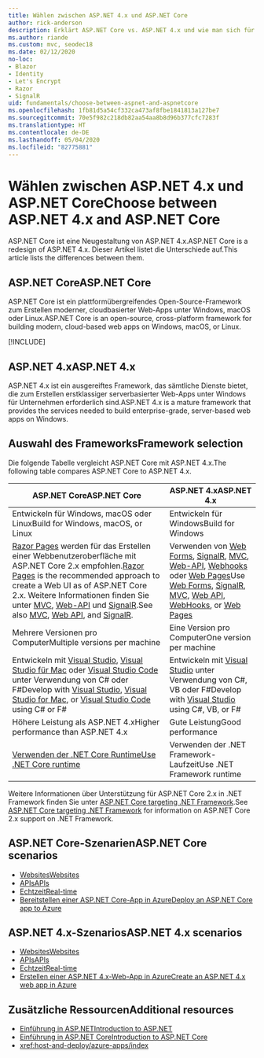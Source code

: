 ```yaml
---
title: Wählen zwischen ASP.NET 4.x und ASP.NET Core
author: rick-anderson
description: Erklärt ASP.NET Core vs. ASP.NET 4.x und wie man sich für eines von beiden entscheidet.
ms.author: riande
ms.custom: mvc, seodec18
ms.date: 02/12/2020
no-loc:
- Blazor
- Identity
- Let's Encrypt
- Razor
- SignalR
uid: fundamentals/choose-between-aspnet-and-aspnetcore
ms.openlocfilehash: 1fb81d5a54cf332ca473af8fbe1841813a127be7
ms.sourcegitcommit: 70e5f982c218db82aa54aa8b8d96b377cfc7283f
ms.translationtype: HT
ms.contentlocale: de-DE
ms.lasthandoff: 05/04/2020
ms.locfileid: "82775881"
---
```

# <a name="choose-between-aspnet-4x-and-aspnet-core"></a><span data-ttu-id="4fa4a-103">Wählen zwischen ASP.NET 4.x und ASP.NET Core</span><span class="sxs-lookup"><span data-stu-id="4fa4a-103">Choose between ASP.NET 4.x and ASP.NET Core</span></span>

<span data-ttu-id="4fa4a-104">ASP.NET Core ist eine Neugestaltung von ASP.NET 4.x.</span><span class="sxs-lookup"><span data-stu-id="4fa4a-104">ASP.NET Core is a redesign of ASP.NET 4.x.</span></span> <span data-ttu-id="4fa4a-105">Dieser Artikel listet die Unterschiede auf.</span><span class="sxs-lookup"><span data-stu-id="4fa4a-105">This article lists the differences between them.</span></span>

## <a name="aspnet-core"></a><span data-ttu-id="4fa4a-106">ASP.NET Core</span><span class="sxs-lookup"><span data-stu-id="4fa4a-106">ASP.NET Core</span></span>

<span data-ttu-id="4fa4a-107">ASP.NET Core ist ein plattformübergreifendes Open-Source-Framework zum Erstellen moderner, cloudbasierter Web-Apps unter Windows, macOS oder Linux.</span><span class="sxs-lookup"><span data-stu-id="4fa4a-107">ASP.NET Core is an open-source, cross-platform framework for building modern, cloud-based web apps on Windows, macOS, or Linux.</span></span>

[!INCLUDE[](~/includes/benefits.md)]

## <a name="aspnet-4x"></a><span data-ttu-id="4fa4a-108">ASP.NET 4.x</span><span class="sxs-lookup"><span data-stu-id="4fa4a-108">ASP.NET 4.x</span></span>

<span data-ttu-id="4fa4a-109">ASP.NET 4.x ist ein ausgereiftes Framework, das sämtliche Dienste bietet, die zum Erstellen erstklassiger serverbasierter Web-Apps unter Windows für Unternehmen erforderlich sind.</span><span class="sxs-lookup"><span data-stu-id="4fa4a-109">ASP.NET 4.x is a mature framework that provides the services needed to build enterprise-grade, server-based web apps on Windows.</span></span>

## <a name="framework-selection"></a><span data-ttu-id="4fa4a-110">Auswahl des Frameworks</span><span class="sxs-lookup"><span data-stu-id="4fa4a-110">Framework selection</span></span>

<span data-ttu-id="4fa4a-111">Die folgende Tabelle vergleicht ASP.NET Core mit ASP.NET 4.x.</span><span class="sxs-lookup"><span data-stu-id="4fa4a-111">The following table compares ASP.NET Core to ASP.NET 4.x.</span></span>

| <span data-ttu-id="4fa4a-112">ASP.NET Core</span><span class="sxs-lookup"><span data-stu-id="4fa4a-112">ASP.NET Core</span></span> | <span data-ttu-id="4fa4a-113">ASP.NET 4.x</span><span class="sxs-lookup"><span data-stu-id="4fa4a-113">ASP.NET 4.x</span></span> |
|---|---|
|<span data-ttu-id="4fa4a-114">Entwickeln für Windows, macOS oder Linux</span><span class="sxs-lookup"><span data-stu-id="4fa4a-114">Build for Windows, macOS, or Linux</span></span>|<span data-ttu-id="4fa4a-115">Entwickeln für Windows</span><span class="sxs-lookup"><span data-stu-id="4fa4a-115">Build for Windows</span></span>|
|<span data-ttu-id="4fa4a-116">[Razor Pages](xref:razor-pages/index) werden für das Erstellen einer Webbenutzeroberfläche mit ASP.NET Core 2.x empfohlen.</span><span class="sxs-lookup"><span data-stu-id="4fa4a-116">[Razor Pages](xref:razor-pages/index) is the recommended approach to create a Web UI as of ASP.NET Core 2.x.</span></span> <span data-ttu-id="4fa4a-117">Weitere Informationen finden Sie unter [MVC](xref:mvc/overview), [Web-API](xref:tutorials/first-web-api) und [SignalR](xref:signalr/introduction).</span><span class="sxs-lookup"><span data-stu-id="4fa4a-117">See also [MVC](xref:mvc/overview), [Web API](xref:tutorials/first-web-api), and [SignalR](xref:signalr/introduction).</span></span>|<span data-ttu-id="4fa4a-118">Verwenden von [Web Forms](/aspnet/web-forms), [SignalR](/aspnet/signalr), [MVC](/aspnet/mvc), [Web-API](/aspnet/web-api/), [Webhooks](/aspnet/webhooks/) oder [Web Pages](/aspnet/web-pages)</span><span class="sxs-lookup"><span data-stu-id="4fa4a-118">Use [Web Forms](/aspnet/web-forms), [SignalR](/aspnet/signalr), [MVC](/aspnet/mvc), [Web API](/aspnet/web-api/), [WebHooks](/aspnet/webhooks/), or [Web Pages](/aspnet/web-pages)</span></span>|
|<span data-ttu-id="4fa4a-119">Mehrere Versionen pro Computer</span><span class="sxs-lookup"><span data-stu-id="4fa4a-119">Multiple versions per machine</span></span>|<span data-ttu-id="4fa4a-120">Eine Version pro Computer</span><span class="sxs-lookup"><span data-stu-id="4fa4a-120">One version per machine</span></span>|
|<span data-ttu-id="4fa4a-121">Entwickeln mit [Visual Studio](https://visualstudio.microsoft.com/vs/), [Visual Studio für Mac](https://visualstudio.microsoft.com/vs/mac/) oder [Visual Studio Code](https://code.visualstudio.com/) unter Verwendung von C# oder F#</span><span class="sxs-lookup"><span data-stu-id="4fa4a-121">Develop with [Visual Studio](https://visualstudio.microsoft.com/vs/), [Visual Studio for Mac](https://visualstudio.microsoft.com/vs/mac/), or [Visual Studio Code](https://code.visualstudio.com/) using C# or F#</span></span>|<span data-ttu-id="4fa4a-122">Entwickeln mit [Visual Studio](https://visualstudio.microsoft.com/vs/) unter Verwendung von C#, VB oder F#</span><span class="sxs-lookup"><span data-stu-id="4fa4a-122">Develop with [Visual Studio](https://visualstudio.microsoft.com/vs/) using C#, VB, or F#</span></span>|
|<span data-ttu-id="4fa4a-123">Höhere Leistung als ASP.NET 4.x</span><span class="sxs-lookup"><span data-stu-id="4fa4a-123">Higher performance than ASP.NET 4.x</span></span>|<span data-ttu-id="4fa4a-124">Gute Leistung</span><span class="sxs-lookup"><span data-stu-id="4fa4a-124">Good performance</span></span>|
|[<span data-ttu-id="4fa4a-125">Verwenden der .NET Core Runtime</span><span class="sxs-lookup"><span data-stu-id="4fa4a-125">Use .NET Core runtime</span></span>](/dotnet/standard/choosing-core-framework-server)|<span data-ttu-id="4fa4a-126">Verwenden der .NET Framework-Laufzeit</span><span class="sxs-lookup"><span data-stu-id="4fa4a-126">Use .NET Framework runtime</span></span>|

<span data-ttu-id="4fa4a-127">Weitere Informationen über Unterstützung für ASP.NET Core 2.x in .NET Framework finden Sie unter [ASP.NET Core targeting .NET Framework](xref:index#target-framework).</span><span class="sxs-lookup"><span data-stu-id="4fa4a-127">See [ASP.NET Core targeting .NET Framework](xref:index#target-framework) for information on ASP.NET Core 2.x support on .NET Framework.</span></span>

## <a name="aspnet-core-scenarios"></a><span data-ttu-id="4fa4a-128">ASP.NET Core-Szenarien</span><span class="sxs-lookup"><span data-stu-id="4fa4a-128">ASP.NET Core scenarios</span></span>

* [<span data-ttu-id="4fa4a-129">Websites</span><span class="sxs-lookup"><span data-stu-id="4fa4a-129">Websites</span></span>](xref:tutorials/first-mvc-app/index)
* [<span data-ttu-id="4fa4a-130">APIs</span><span class="sxs-lookup"><span data-stu-id="4fa4a-130">APIs</span></span>](xref:tutorials/first-web-api)
* [<span data-ttu-id="4fa4a-131">Echtzeit</span><span class="sxs-lookup"><span data-stu-id="4fa4a-131">Real-time</span></span>](xref:signalr/introduction)
* [<span data-ttu-id="4fa4a-132">Bereitstellen einer ASP.NET Core-App in Azure</span><span class="sxs-lookup"><span data-stu-id="4fa4a-132">Deploy an ASP.NET Core app to Azure</span></span>](/azure/app-service/app-service-web-get-started-dotnet)

## <a name="aspnet-4x-scenarios"></a><span data-ttu-id="4fa4a-133">ASP.NET 4.x-Szenarios</span><span class="sxs-lookup"><span data-stu-id="4fa4a-133">ASP.NET 4.x scenarios</span></span>

* [<span data-ttu-id="4fa4a-134">Websites</span><span class="sxs-lookup"><span data-stu-id="4fa4a-134">Websites</span></span>](/aspnet/mvc)
* [<span data-ttu-id="4fa4a-135">APIs</span><span class="sxs-lookup"><span data-stu-id="4fa4a-135">APIs</span></span>](/aspnet/web-api)
* [<span data-ttu-id="4fa4a-136">Echtzeit</span><span class="sxs-lookup"><span data-stu-id="4fa4a-136">Real-time</span></span>](/aspnet/signalr)
* [<span data-ttu-id="4fa4a-137">Erstellen einer ASP.NET 4.x-Web-App in Azure</span><span class="sxs-lookup"><span data-stu-id="4fa4a-137">Create an ASP.NET 4.x web app in Azure</span></span>](/azure/app-service/app-service-web-get-started-dotnet-framework)

## <a name="additional-resources"></a><span data-ttu-id="4fa4a-138">Zusätzliche Ressourcen</span><span class="sxs-lookup"><span data-stu-id="4fa4a-138">Additional resources</span></span>

* [<span data-ttu-id="4fa4a-139">Einführung in ASP.NET</span><span class="sxs-lookup"><span data-stu-id="4fa4a-139">Introduction to ASP.NET</span></span>](/aspnet/overview)
* [<span data-ttu-id="4fa4a-140">Einführung in ASP.NET Core</span><span class="sxs-lookup"><span data-stu-id="4fa4a-140">Introduction to ASP.NET Core</span></span>](xref:index)
* <xref:host-and-deploy/azure-apps/index>
